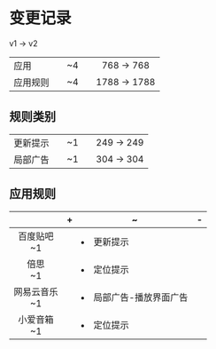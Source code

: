 # 变更记录

v1 -> v2

||||||
|-|:-:|:-:|:-:|:-:|
|应用||~4||768 -> 768|
|应用规则||~4||1788 -> 1788|

## 规则类别

||||||
|-|:-:|:-:|:-:|:-:|
|更新提示||~1||249 -> 249|
|局部广告||~1||304 -> 304|

## 应用规则

||+|~|-|
|:-:|-|-|-|
|百度贴吧<br>~1||<li>更新提示||
|倍思<br>~1||<li>定位提示||
|网易云音乐<br>~1||<li>局部广告-播放界面广告||
|小爱音箱<br>~1||<li>定位提示||
